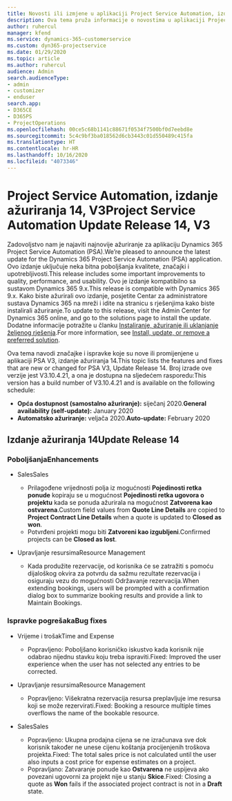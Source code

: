 ```yaml
---
title: Novosti ili izmjene u aplikaciji Project Service Automation, izdanje ažuriranja 14, V3
description: Ova tema pruža informacije o novostima u aplikaciji Project Service Automation, izdanje ažuriranja 14, V3.
author: ruhercul
manager: kfend
ms.service: dynamics-365-customerservice
ms.custom: dyn365-projectservice
ms.date: 01/29/2020
ms.topic: article
ms.author: ruhercul
audience: Admin
search.audienceType:
- admin
- customizer
- enduser
search.app:
- D365CE
- D365PS
- ProjectOperations
ms.openlocfilehash: 00ce5c68b1141c88671f0534f7500bf0d7eebd8e
ms.sourcegitcommit: 5c4c9bf3ba018562d6cb3443c01d550489c415fa
ms.translationtype: HT
ms.contentlocale: hr-HR
ms.lasthandoff: 10/16/2020
ms.locfileid: "4073346"
---
```

# <a name="project-service-automation-update-release-14-v3"></a><span data-ttu-id="beda7-103">Project Service Automation, izdanje ažuriranja 14, V3</span><span class="sxs-lookup"><span data-stu-id="beda7-103">Project Service Automation Update Release 14, V3</span></span>
<span data-ttu-id="beda7-104">Zadovoljstvo nam je najaviti najnovije ažuriranje za aplikaciju Dynamics 365 Project Service Automation (PSA).</span><span class="sxs-lookup"><span data-stu-id="beda7-104">We’re pleased to announce the latest update for the Dynamics 365 Project Service Automation (PSA) application.</span></span> <span data-ttu-id="beda7-105">Ovo izdanje uključuje neka bitna poboljšanja kvalitete, značajki i upotrebljivosti.</span><span class="sxs-lookup"><span data-stu-id="beda7-105">This release includes some important improvements to quality, performance, and usability.</span></span> <span data-ttu-id="beda7-106">Ovo je izdanje kompatibilno sa sustavom Dynamics 365 9.x.</span><span class="sxs-lookup"><span data-stu-id="beda7-106">This release is compatible with Dynamics 365 9.x.</span></span> <span data-ttu-id="beda7-107">Kako biste ažurirali ovo izdanje, posjetite Centar za administratore sustava Dynamics 365 na mreži i idite na stranicu s rješenjima kako biste instalirali ažuriranje.</span><span class="sxs-lookup"><span data-stu-id="beda7-107">To update to this release, visit the Admin Center for Dynamics 365 online, and go to the solutions page to install the update.</span></span> <span data-ttu-id="beda7-108">Dodatne informacije potražite u članku [Instaliranje, ažuriranje ili uklanjanje željenog rješenja](https://docs.microsoft.com/power-platform/admin/install-remove-preferred-solution).</span><span class="sxs-lookup"><span data-stu-id="beda7-108">For more information, see [Install, update, or remove a preferred solution](https://docs.microsoft.com/power-platform/admin/install-remove-preferred-solution).</span></span>

<span data-ttu-id="beda7-109">Ova tema navodi značajke i ispravke koje su nove ili promijenjene u aplikaciji PSA V3, izdanje ažuriranja 14.</span><span class="sxs-lookup"><span data-stu-id="beda7-109">This topic lists the features and fixes that are new or changed for PSA V3, Update Release 14.</span></span> <span data-ttu-id="beda7-110">Broj izrade ove verzije jest V3.10.4.21, a ona je dostupna na sljedećem rasporedu:</span><span class="sxs-lookup"><span data-stu-id="beda7-110">This version has a build number of V3.10.4.21 and is available on the following schedule:</span></span>

- <span data-ttu-id="beda7-111">**Opća dostupnost (samostalno ažuriranje):** siječanj 2020.</span><span class="sxs-lookup"><span data-stu-id="beda7-111">**General availability (self-update):** January 2020</span></span>
- <span data-ttu-id="beda7-112">**Automatsko ažuriranje:** veljača 2020.</span><span class="sxs-lookup"><span data-stu-id="beda7-112">**Auto-update:** February 2020</span></span>

## <a name="update-release-14"></a><span data-ttu-id="beda7-113">Izdanje ažuriranja 14</span><span class="sxs-lookup"><span data-stu-id="beda7-113">Update Release 14</span></span>

### <a name="enhancements"></a><span data-ttu-id="beda7-114">Poboljšanja</span><span class="sxs-lookup"><span data-stu-id="beda7-114">Enhancements</span></span>

- <span data-ttu-id="beda7-115">Sales</span><span class="sxs-lookup"><span data-stu-id="beda7-115">Sales</span></span>

     - <span data-ttu-id="beda7-116">Prilagođene vrijednosti polja iz mogućnosti **Pojedinosti retka ponude** kopiraju se u mogućnost **Pojedinosti retka ugovora o projektu** kada se ponuda ažurirala na mogućnost **Zatvorena kao ostvarena**.</span><span class="sxs-lookup"><span data-stu-id="beda7-116">Custom field values from **Quote Line Details** are copied to **Project Contract Line Details** when a quote is updated to **Closed as won**.</span></span>
     - <span data-ttu-id="beda7-117">Potvrđeni projekti mogu biti **Zatvoreni kao izgubljeni**.</span><span class="sxs-lookup"><span data-stu-id="beda7-117">Confirmed projects can be **Closed as lost**.</span></span>

- <span data-ttu-id="beda7-118">Upravljanje resursima</span><span class="sxs-lookup"><span data-stu-id="beda7-118">Resource Management</span></span>

     - <span data-ttu-id="beda7-119">Kada produžite rezervacije, od korisnika će se zatražiti s pomoću dijaloškog okvira za potvrdu da sažmu rezultate rezervacija i osiguraju vezu do mogućnosti Održavanje rezervacija.</span><span class="sxs-lookup"><span data-stu-id="beda7-119">When extending bookings, users will be prompted with a confirmation dialog box to summarize booking results and provide a link to Maintain Bookings.</span></span>


### <a name="bug-fixes"></a><span data-ttu-id="beda7-120">Ispravke pogrešaka</span><span class="sxs-lookup"><span data-stu-id="beda7-120">Bug fixes</span></span>

- <span data-ttu-id="beda7-121">Vrijeme i trošak</span><span class="sxs-lookup"><span data-stu-id="beda7-121">Time and Expense</span></span>

     - <span data-ttu-id="beda7-122">Popravljeno: Poboljšano korisničko iskustvo kada korisnik nije odabrao nijednu stavku koju treba ispraviti.</span><span class="sxs-lookup"><span data-stu-id="beda7-122">Fixed: Improved the user experience when the user has not selected any entries to be corrected.</span></span>

- <span data-ttu-id="beda7-123">Upravljanje resursima</span><span class="sxs-lookup"><span data-stu-id="beda7-123">Resource Management</span></span>

     - <span data-ttu-id="beda7-124">Popravljeno: Višekratna rezervacija resursa preplavljuje ime resursa koji se može rezervirati.</span><span class="sxs-lookup"><span data-stu-id="beda7-124">Fixed: Booking a resource multiple times overflows the name of the bookable resource.</span></span>

- <span data-ttu-id="beda7-125">Sales</span><span class="sxs-lookup"><span data-stu-id="beda7-125">Sales</span></span>

     - <span data-ttu-id="beda7-126">Popravljeno: Ukupna prodajna cijena se ne izračunava sve dok korisnik također ne unese cijenu koštanja procijenjenih troškova projekta.</span><span class="sxs-lookup"><span data-stu-id="beda7-126">Fixed: The total sales price is not calculated until the user also inputs a cost price for expense estimates on a project.</span></span>
     - <span data-ttu-id="beda7-127">Popravljano: Zatvaranje ponude kao **Ostvarena** ne uspijeva ako povezani ugovorni za projekt nije u stanju **Skice**.</span><span class="sxs-lookup"><span data-stu-id="beda7-127">Fixed: Closing a quote as **Won** fails if the associated project contract is not in a **Draft** state.</span></span>

